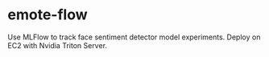 # emote-flow
Use MLFlow to track face sentiment detector model experiments. Deploy on EC2 with Nvidia Triton Server.
